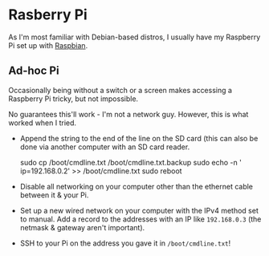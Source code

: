 # Rasberry Pi

As I'm most familiar with Debian-based distros, I usually have my Raspberry Pi set up with [Raspbian](http://www.raspbian.org/).

## Ad-hoc Pi

Occasionally being without a switch or a screen makes accessing a Raspberry Pi tricky, but not impossible. 

No guarantees this'll work - I'm not a network guy. However, this is what worked when I tried.

* Append the string to the end of the line on the SD card (this can also be done via another computer with an SD card reader.

    sudo cp /boot/cmdline.txt /boot/cmdline.txt.backup
    sudo echo -n ' ip=192.168.0.2' >> /boot/cmdline.txt
    sudo reboot
    
* Disable all networking on your computer other than the ethernet cable between it & your Pi. 
* Set up a new wired network on your computer with the IPv4 method set to manual. Add a record to the addresses with an IP like `192.168.0.3` (the netmask & gateway aren't important).
* SSH to your Pi on the address you gave it in `/boot/cmdline.txt`!
